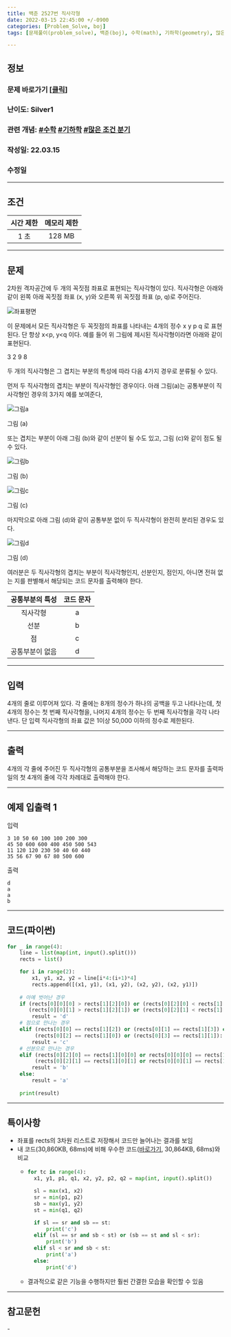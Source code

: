 ```yaml
---
title: 백준 2527번 직사각형
date: 2022-03-15 22:45:00 +/-0900
categories: [Problem_Solve, boj]
tags: [문제풀이(problem_solve), 백준(boj), 수학(math), 기하학(geometry), 많은 조건 분기(many_conditional_branches)]

---
```

## 정보
### 문제 바로가기 [[클릭](https://www.acmicpc.net/problem/2527)]
### 난이도: Silver1
### 관련 개념: [#수학](https://www.acmicpc.net/problemset?sort=ac_desc&algo=124) [#기하학](https://www.acmicpc.net/problemset?sort=ac_desc&algo=100) [#많은 조건 분기](https://www.acmicpc.net/problemset?sort=ac_desc&algo=137)
### 작성일: 22.03.15
### 수정일

---
## 조건

시간 제한|메모리 제한
:---:|:---:
1 초|128 MB

---
## 문제
2차원 격자공간에 두 개의 꼭짓점 좌표로 표현되는 직사각형이 있다. 직사각형은 아래와 같이 왼쪽 아래 꼭짓점 좌표 (x, y)와 오른쪽 위 꼭짓점 좌표 (p, q)로 주어진다.

![좌표평면](/assets/img/problem_solve/boj/2527_problem%201.png)

이 문제에서 모든 직사각형은 두 꼭짓점의 좌표를 나타내는 4개의 정수 x y p q 로 표현된다. 단 항상 x<p, y<q 이다. 예를 들어 위 그림에 제시된 직사각형이라면 아래와 같이 표현된다.

3 2 9 8

두 개의 직사각형은 그 겹치는 부분의 특성에 따라 다음 4가지 경우로 분류될 수 있다. 

먼저 두 직사각형의 겹치는 부분이 직사각형인 경우이다. 아래 그림(a)는 공통부분이 직사각형인 경우의 3가지 예를 보여준다,

![그림a](/assets/img/problem_solve/boj/2527_problem%202.png)

그림 (a)

또는 겹치는 부분이 아래 그림 (b)와 같이 선분이 될 수도 있고, 그림 (c)와 같이 점도 될 수 있다. 

![그림b](/assets/img/problem_solve/boj/2527_problem%203.png)

그림 (b)

![그림c](/assets/img/problem_solve/boj/2527_problem%204.png)

그림 (c)

마지막으로 아래 그림 (d)와 같이 공통부분 없이 두 직사각형이 완전히 분리된 경우도 있다.

![그림d](/assets/img/problem_solve/boj/2527_problem%205.png)

그림 (d)

여러분은 두 직사각형의 겹치는 부분이 직사각형인지, 선분인지, 점인지, 아니면 전혀 없는 지를 판별해서 해당되는 코드 문자를 출력해야 한다. 

공통부분의 특성|코드 문자
:---:|:---:
직사각형|a
선분|b
점|c
공통부분이 없음|d

---
## 입력
4개의 줄로 이루어져 있다. 각 줄에는 8개의 정수가 하나의 공백을 두고 나타나는데, 첫 4개의 정수는 첫 번째 직사각형을, 나머지 4개의 정수는 두 번째 직사각형을 각각 나타낸다. 단 입력 직사각형의 좌표 값은 1이상 50,000 이하의 정수로 제한된다. 

---
## 출력
4개의 각 줄에 주어진 두 직사각형의 공통부분을 조사해서 해당하는 코드 문자를 출력파일의 첫 4개의 줄에 각각 차례대로 출력해야 한다.

---
## 예제 입출력 1
입력
```
3 10 50 60 100 100 200 300
45 50 600 600 400 450 500 543
11 120 120 230 50 40 60 440
35 56 67 90 67 80 500 600
```

출력
```
d
a
a
b
```

---
## 코드(파이썬)
```python
for _ in range(4):
    line = list(map(int, input().split()))
    rects = list()

    for i in range(2):
        x1, y1, x2, y2 = line[i*4:(i+1)*4]
        rects.append([(x1, y1), (x1, y2), (x2, y2), (x2, y1)])
        
    # 아예 벗어난 경우
    if (rects[0][0][0] > rects[1][2][0]) or (rects[0][2][0] < rects[1][0][0]) or\
       (rects[0][0][1] > rects[1][2][1]) or (rects[0][2][1] < rects[1][0][1]):
        result = 'd'
    # 점으로 만나는 경우
    elif (rects[0][0] == rects[1][2]) or (rects[0][1] == rects[1][3]) or\
         (rects[0][2] == rects[1][0]) or (rects[0][3] == rects[1][1]):
        result = 'c'
    # 선분으로 만나는 경우
    elif (rects[0][2][0] == rects[1][0][0] or rects[0][0][0] == rects[1][2][0]) and (rects[0][2][1] > rects[1][0][1] or rects[0][0][1] < rects[1][2][1]) or\
         (rects[0][2][1] == rects[1][0][1] or rects[0][0][1] == rects[1][2][1]) and (rects[0][2][0] > rects[1][0][0] or rects[0][0][0] < rects[1][2][0]):
        result = 'b'
    else:
        result = 'a'
    
    print(result)

```

---
## 특이사항
- 좌표를 rects의 3차원 리스트로 저장해서 코드만 늘어나는 결과를 보임
- 내 코드(30,860KB, 68ms)에 비해 우수한 코드([바로가기](https://www.acmicpc.net/source/40144898), 30,864KB, 68ms)와 비교
  - ```python
    for tc in range(4):
      x1, y1, p1, q1, x2, y2, p2, q2 = map(int, input().split())

      sl = max(x1, x2)
      sr = min(p1, p2)
      sb = max(y1, y2)
      st = min(q1, q2)

      if sl == sr and sb == st:
          print('c')
      elif (sl == sr and sb < st) or (sb == st and sl < sr):
          print('b')
      elif sl < sr and sb < st:
          print('a')
      else:
          print('d')

    ```
  - 결과적으로 같은 기능을 수행하지만 훨씬 간결한 모습을 확인할 수 있음

---
## 참고문헌
\-

